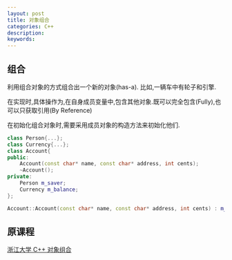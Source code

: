```yaml
---
layout: post
title: 对象组合
categories: C++
description: 
keywords: 
---
```

## 组合

利用组合对象的方式组合出一个新的对象(has-a).
比如,一辆车中有轮子和引擎.

在实现时,具体操作为,在自身成员变量中,包含其他对象.既可以完全包含(Fully),也可以只获取引用(By Reference)

在初始化组合对象时,需要采用成员对象的构造方法来初始化他们.
```cpp
class Person{...};
class Currency{...};
class Account{
public:
    Account(const char* name, const char* address, int cents);
    ~Account();
private:
    Person m_saver;
    Currency m_balance;
};

Account::Account(const char* name, const char* address, int cents) : m_saver(name, address), m_balance(0, cents) {}


```


## 原课程
[浙江大学 C++ 对象组合](https://www.bilibili.com/video/BV1dE41167hJ?p=14&spm_id_from=pageDriver&vd_source=3383f3466a37eca7ccd59d16ae1f100b)
